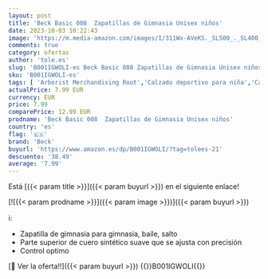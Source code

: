 ```yaml
---
layout: post
title: 'Beck Basic 008  Zapatillas de Gimnasia Unisex niños'
date: 2023-10-03 10:22:43
image: 'https://m.media-amazon.com/images/I/311Wx-AVeKS._SL500_._SL400_.jpg'
comments: true
category: ofertas
author: 'tole.es'
slug: 'B001IGWOLI-es Beck Basic 008 Zapatillas de Gimnasia Unisex niños'
sku: 'B001IGWOLI-es'
tags: [ 'Arborist Merchandising Root','Calzado deportivo para niña','Calzado deportivo para niño','Moda','Moda Niña','Moda Niño','Niños y Niñas','Self Service','Special Features Stores','Zapatillas deportivas y de moda para niñas','Zapatillas deportivas y de moda para niños','Zapatos de niña','Zapatos de niño','beck','c8538d25-3af9-48d3-aeff-5f3ce5572a36_0','c8538d25-3af9-48d3-aeff-5f3ce5572a36_2601','c8538d25-3af9-48d3-aeff-5f3ce5572a36_32602','🇪🇸', ]
actualPrice: 7.99 EUR
currency: EUR
price: 7.99
comparePrice: 12.99 EUR
prodname: 'Beck Basic 008  Zapatillas de Gimnasia Unisex niños'
country: 'es'
flag: '🇪🇸'
brand: 'Beck'
buyurl: 'https://www.amazon.es/dp/B001IGWOLI/?tag=tolees-21'
descuento: '38.49'
average: '7.99'
---
```


Está [{{< param title >}}]({{< param buyurl >}}) en el siguiente enlace!

[![{{< param prodname >}}]({{< param image >}})]({{< param buyurl >}})

ℹ️:

- Zapatilla de gimnasia para gimnasia, baile, salto
- Parte superior de cuero sintético suave que se ajusta con precisión
- Control optimo

[🛒 Ver la oferta!!]({{< param buyurl >}})
{{<world>}}B001IGWOLI{{</world>}}

